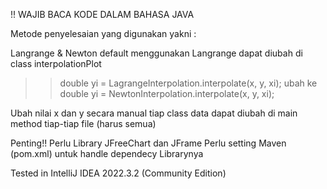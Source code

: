 !! WAJIB BACA KODE DALAM BAHASA JAVA

Metode penyelesaian yang digunakan yakni :

Langrange & Newton
default menggunakan Langrange
dapat diubah di class interpolationPlot
  >> double yi = LagrangeInterpolation.interpolate(x, y, xi);
  >> ubah ke  double yi = NewtonInterpolation.interpolate(x, y, xi);

Ubah nilai x dan y secara manual tiap class
data dapat diubah di main method tiap-tiap file (harus semua)

Penting!!
Perlu Library JFreeChart dan JFrame
Perlu setting Maven (pom.xml) untuk handle dependecy Librarynya

Tested in IntelliJ IDEA 2022.3.2 (Community Edition)
